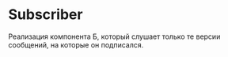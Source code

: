 # Subscriber

Реализация компонента Б, который слушает только те версии сообщений, на которые он подписался.